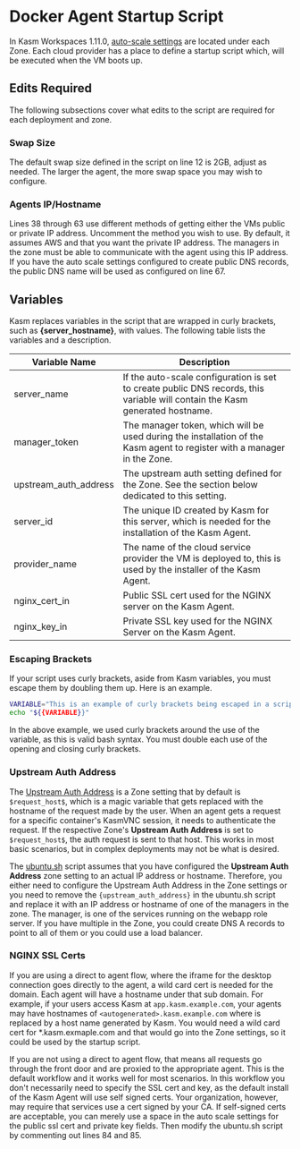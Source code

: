 # Docker Agent Startup Script
In Kasm Workspaces 1.11.0, [auto-scale settings](https://www.kasmweb.com/docs/1.11.0/guide/zones/aws_autoscaling.html#aws-settings) are located under each Zone. Each cloud provider has a place to define a startup script which, will be executed when the VM boots up. 

## Edits Required
The following subsections cover what edits to the script are required for each deployment and zone.

### Swap Size
The default swap size defined in the script on line 12 is 2GB, adjust as needed. The larger the agent, the more swap space you may wish to configure.

### Agents IP/Hostname
Lines 38 through 63 use different methods of getting either the VMs public or private IP address. Uncomment the method you wish to use. By default, it assumes AWS and that you want the private IP address. The managers in the zone must be able to communicate with the agent using this IP address. If you have the auto scale settings configured to create public DNS records, the public DNS name will be used as configured on line 67.

## Variables

Kasm replaces variables in the script that are wrapped in curly brackets, such as **{server_hostname}**, with values. The following table lists the variables and a description.

| Variable Name      | Description                              |
| ------------------ | ---------------------------------------- |
| server_name      | If the auto-scale configuration is set to create public DNS records, this variable will contain the Kasm generated hostname. |
| manager_token   | The manager token, which will be used during the installation of the Kasm agent to register with a manager in the Zone. |
| upstream_auth_address | The upstream auth setting defined for the Zone. See the section below dedicated to this setting. |
| server_id | The unique ID created by Kasm for this server, which is needed for the installation of the Kasm Agent. |
| provider_name | The name of the cloud service provider the VM is deployed to, this is used by the installer of the Kasm Agent. |
| nginx_cert_in | Public SSL cert used for the NGINX server on the Kasm Agent. |
| nginx_key_in | Private SSL key used for the NGINX Server on the Kasm Agent.  |

### Escaping Brackets
If your script uses curly brackets, aside from Kasm variables, you must escape them by doubling them up. Here is an example.

```bash
VARIABLE="This is an example of curly brackets being escaped in a script."
echo "${{VARIABLE}}"
```

In the above example, we used curly brackets around the use of the variable, as this is valid bash syntax. You must double each use of the opening and closing curly brackets.

### Upstream Auth Address
The [Upstream Auth Address](https://www.kasmweb.com/docs/1.11.0/guide/zones/deployment_zones.html#configuring-deployment-zones) is a Zone setting that by default is `$request_host$`, which is a magic variable that gets replaced with the hostname of the request made by the user. When an agent gets a request for a specific container's KasmVNC session, it needs to authenticate the request. If the respective Zone's **Upstream Auth Address** is set to `$request_host$`, the auth request is sent to that host. This works in most basic scenarios, but in complex deployments may not be what is desired.

The [ubuntu.sh](./ubuntu.sh) script assumes that you have configured the **Upstream Auth Address** zone setting to an actual IP address or hostname. Therefore, you either need to configure the Upstream Auth Address in the Zone settings or you need to remove the `{upstream_auth_address}` in the ubuntu.sh script and replace it with an IP address or hostname of one of the managers in the zone. The manager, is one of the services running on the webapp role server. If you have multiple in the Zone, you could create DNS A records to point to all of them or you could use a load balancer.

### NGINX SSL Certs
If you are using a direct to agent flow, where the iframe for the desktop connection goes directly to the agent, a wild card cert is needed for the domain. Each agent will have a hostname under that sub domain. For example, if your users access Kasm at `app.kasm.example.com`, your agents may have hostnames of `<autogenerated>.kasm.example.com` where <autogenerated> is replaced by a host name generated by Kasm. You would need a wild card cert for *.kasm.exmaple.com and that would go into the Zone settings, so it could be used by the startup script.

If you are not using a direct to agent flow, that means all requests go through the front door and are proxied to the appropriate agent. This is the default workflow and it works well for most scenarios. In this workflow you don't necessarily need to specify the SSL cert and key, as the default install of the Kasm Agent will use self signed certs. Your organization, however, may require that services use a cert signed by your CA. If self-signed certs are acceptable, you can merely use a space in the auto scale settings for the public ssl cert and private key fields. Then modify the ubuntu.sh script by commenting out lines 84 and 85.
